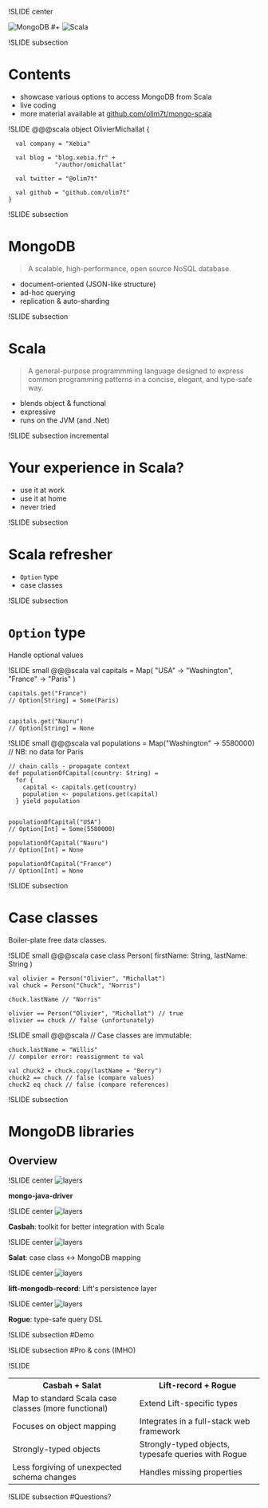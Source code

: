 !SLIDE center

![MongoDB](mongodb.png)
#+
![Scala](scala.png)


!SLIDE subsection
# Contents

* showcase various options to access MongoDB from Scala
* live coding
* more material available at [github.com/olim7t/mongo-scala](http://github.com/olim7t/mongo-scala)


!SLIDE
    @@@scala
    object OlivierMichallat {

      val company = "Xebia"

      val blog = "blog.xebia.fr" +
                 "/author/omichallat"

      val twitter = "@olim7t"

      val github = "github.com/olim7t"
    }


!SLIDE subsection
# MongoDB
> A scalable, high-performance, open source NoSQL database.

* document-oriented (JSON-like structure)
* ad-hoc querying
* replication & auto-sharding


!SLIDE subsection
# Scala
> A general-purpose programmming language designed to express common
programming patterns in a concise, elegant, and type-safe way.

* blends object & functional
* expressive
* runs on the JVM (and .Net)


!SLIDE subsection incremental
# Your experience in Scala?

* use it at work
* use it at home
* never tried


!SLIDE subsection
# Scala refresher

* `Option` type
* case classes


!SLIDE subsection
# `Option` type

Handle optional values


!SLIDE small
    @@@scala
    val capitals = Map(
      "USA" -> "Washington",
      "France" -> "Paris"
    )
    
    
    capitals.get("France")
    // Option[String] = Some(Paris)
    
    
    capitals.get("Nauru")
    // Option[String] = None


!SLIDE small
    @@@scala
    val populations = Map("Washington" -> 5580000)
    // NB: no data for Paris
    
    
    // chain calls - propagate context
    def populationOfCapital(country: String) =
      for {
        capital <- capitals.get(country)
        population <- populations.get(capital)
      } yield population
    
    
    populationOfCapital("USA")
    // Option[Int] = Some(5580000)
    
    populationOfCapital("Nauru")
    // Option[Int] = None
    
    populationOfCapital("France")
    // Option[Int] = None


!SLIDE subsection
# Case classes
Boiler-plate free data classes.


!SLIDE small
    @@@scala
    case class Person(
      firstName: String,
      lastName: String
    )
    
    
    val olivier = Person("Olivier", "Michallat")
    val chuck = Person("Chuck", "Norris")
    
    chuck.lastName // "Norris"
    
    olivier == Person("Olivier", "Michallat") // true
    olivier == chuck // false (unfortunately)


!SLIDE small
    @@@scala
    // Case classes are immutable:
    
    chuck.lastName = "Willis"
    // compiler error: reassignment to val
    
    val chuck2 = chuck.copy(lastName = "Berry")
    chuck2 == chuck // false (compare values)
    chuck2 eq chuck // false (compare references)


!SLIDE subsection
# MongoDB libraries
## Overview

!SLIDE center
![layers](layers1.png)

**mongo-java-driver**

!SLIDE center
![layers](layers2.png)

**Casbah**: toolkit for better integration with Scala

!SLIDE center
![layers](layers3.png)

**Salat**: case class ↔ MongoDB mapping

!SLIDE center
![layers](layers4.png)

**lift-mongodb-record**: Lift's persistence layer

!SLIDE center
![layers](layers5.png)

**Rogue**: type-safe query DSL

!SLIDE subsection
#Demo


!SLIDE subsection
#Pro & cons
(IMHO)

!SLIDE

<table>
  <tr>
    <th>Casbah + Salat</th>
    <th>Lift-record + Rogue</th>
  </tr>
  <tr>
    <td>Map to standard Scala case classes (more functional)</td>
    <td>Extend Lift-specific types</td>
  </tr>
  <tr>
    <td>Focuses on object mapping</td>
    <td>Integrates in a full-stack web framework</td>
  </tr>
  <tr>
    <td>Strongly-typed objects</td>
    <td>Strongly-typed objects, typesafe queries with Rogue</td>
  </tr>
  <tr>
    <td>Less forgiving of unexpected schema changes</td>
    <td>Handles missing properties</td>
  </tr>
</table>
</center>

!SLIDE subsection
#Questions?
